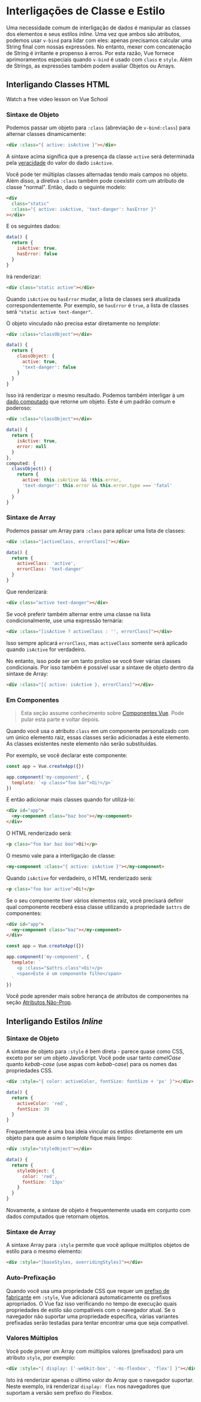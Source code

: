 # Interligações de Classe e Estilo

Uma necessidade comum de interligação de dados é manipular as classes dos elementos e seus estilos _inline_. Uma vez que ambos são atributos, podemos usar `v-bind` para lidar com eles: apenas precisamos calcular uma String final com nossas expressões. No entanto, mexer com concatenação de String é irritante e propenso à erros. Por esta razão, Vue fornece aprimoramentos especiais quando `v-bind` é usado com `class` e `style`. Além de Strings, as expressões também podem avaliar Objetos ou Arrays.

## Interligando Classes HTML

<VideoLesson href="https://vueschool.io/lessons/dynamic-css-classes-with-vue-3?friend=vuejs" title="Free Vue.js Dynamic Classes Lesson">Watch a free video lesson on Vue School</VideoLesson>

### Sintaxe de Objeto

Podemos passar um objeto para `:class` (abreviação de `v-bind:class`) para alternar classes dinamicamente:

```html
<div :class="{ active: isActive }"></div>
```

A sintaxe acima significa que a presença da classe `active` será determinada pela [veracidade](https://developer.mozilla.org/pt-BR/docs/Glossary/Truthy) do valor do dado `isActive`.

Você pode ter múltiplas classes alternadas tendo mais campos no objeto. Além disso, a diretiva `:class` também pode coexistir com um atributo de classe "normal". Então, dado o seguinte modelo:

```html
<div
  class="static"
  :class="{ active: isActive, 'text-danger': hasError }"
></div>
```

E os seguintes dados:

```js
data() {
  return {
    isActive: true,
    hasError: false
  }
}
```

Irá renderizar:

```html
<div class="static active"></div>
```

Quando `isActive` ou `hasError` mudar, a lista de classes será atualizada correspondentemente. Por exemplo, se `hasError` é `true`, a lista de classes será `"static active text-danger"`.

O objeto vinculado não precisa estar diretamente no _template_:

```html
<div :class="classObject"></div>
```

```js
data() {
  return {
    classObject: {
      active: true,
      'text-danger': false
    }
  }
}
```

Isso irá renderizar o mesmo resultado. Podemos também interligar à um [dado computado](computed.md) que retorne um objeto. Este é um padrão comum e poderoso:

```html
<div :class="classObject"></div>
```

```js
data() {
  return {
    isActive: true,
    error: null
  }
},
computed: {
  classObject() {
    return {
      active: this.isActive && !this.error,
      'text-danger': this.error && this.error.type === 'fatal'
    }
  }
}
```

### Sintaxe de Array

Podemos passar um Array para `:class` para aplicar uma lista de classes:

```html
<div :class="[activeClass, errorClass]"></div>
```

```js
data() {
  return {
    activeClass: 'active',
    errorClass: 'text-danger'
  }
}
```

Que renderizará:

```html
<div class="active text-danger"></div>
```

Se você preferir também alternar entre uma classe na lista condicionalmente, use uma expressão ternária:

```html
<div :class="[isActive ? activeClass : '', errorClass]"></div>
```

Isso sempre aplicará `errorClass`, mas `activeClass` somente será aplicado quando `isActive` for verdadeiro.

No entanto, isso pode ser um tanto prolixo se você tiver várias classes condicionais. Por isso também é possível usar a sintaxe de objeto dentro da sintaxe de Array:

```html
<div :class="[{ active: isActive }, errorClass]"></div>
```

### Em Componentes

> Esta seção assume conhecimento sobre [Componentes Vue](component-basics.md). Pode pular esta parte e voltar depois.

Quando você usa o atributo `class` em um componente personalizado com um único elemento raiz, essas classes serão adicionadas à este elemento. As classes existentes neste elemento não serão substituídas.

Por exemplo, se você declarar este componente:

```js
const app = Vue.createApp({})

app.component('my-component', {
  template: `<p class="foo bar">Oi!</p>`
})
```

E então adicionar mais classes quando for utilizá-lo:

```html
<div id="app">
  <my-component class="baz boo"></my-component>
</div>
```

O HTML renderizado será:

```html
<p class="foo bar baz boo">Oi!</p>
```

O mesmo vale para a interligação de classe:

```html
<my-component :class="{ active: isActive }"></my-component>
```

Quando `isActive` for verdadeiro, o HTML renderizado será:

```html
<p class="foo bar active">Oi!</p>
```

Se o seu componente tiver vários elementos raiz, você precisará definir qual componente receberá essa classe utilizando a propriedade `$attrs` de componentes:

```html
<div id="app">
  <my-component class="baz"></my-component>
</div>
```

```js
const app = Vue.createApp({})

app.component('my-component', {
  template: `
    <p :class="$attrs.class">Oi!</p>
    <span>Este é um componente filho</span>
  `
})
```

Você pode aprender mais sobre herança de atributos de componentes na seção [Atributos Não-Prop](component-attrs.html).

## Interligando Estilos _Inline_

### Sintaxe de Objeto

A sintaxe de objeto para `:style` é bem direta - parece quase como CSS, exceto por ser um objeto JavaScript. Você pode usar tanto _camelCase_ quanto _kebab-case_ (use aspas com _kebab-case_) para os nomes das propriedades CSS.

```html
<div :style="{ color: activeColor, fontSize: fontSize + 'px' }"></div>
```

```js
data() {
  return {
    activeColor: 'red',
    fontSize: 30
  }
}
```

Frequentemente é uma boa ideia vincular os estilos diretamente em um objeto para que assim o _template_ fique mais limpo:

```html
<div :style="styleObject"></div>
```

```js
data() {
  return {
    styleObject: {
      color: 'red',
      fontSize: '13px'
    }
  }
}
```

Novamente, a sintaxe de objeto é frequentemente usada em conjunto com dados computados que retornam objetos.

### Sintaxe de Array

A sintaxe Array para `:style` permite que você aplique múltiplos objetos de estilo para o mesmo elemento:

```html
<div :style="[baseStyles, overridingStyles]"></div>
```

### Auto-Prefixação

Quando você usa uma propriedade CSS que requer um [prefixo de fabricante](https://developer.mozilla.org/pt-BR/docs/Glossary/Vendor_Prefix) em `:style`, Vue adicionará automaticamente os prefixos apropriados. O Vue faz isso verificando no tempo de execução quais propriedades de estilo são compatíveis com o navegador atual. Se o navegador não suportar uma propriedade específica, várias variantes prefixadas serão testadas para tentar encontrar uma que seja compatível.

### Valores Múltiplos

Você pode prover um Array com múltiplos valores (prefixados) para um atributo `style`, por exemplo:

```html
<div :style="{ display: ['-webkit-box', '-ms-flexbox', 'flex'] }"></div>
```

Isto irá renderizar apenas o último valor do Array que o navegador suportar. Neste exemplo, irá renderizar `display: flex` nos navegadores que suportam a versão sem prefixo do Flexbox.
